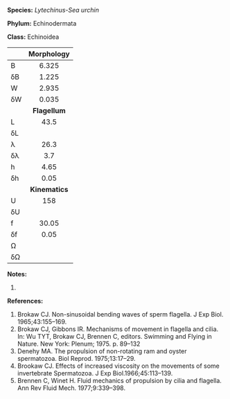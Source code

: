 **Species:** *Lytechinus-Sea urchin*

**Phylum:** Echinodermata

**Class:** Echinoidea

|    | **Morphology** |
|:-- | :------------: |
| B  | 6.325 |
| δB | 1.225 |
| W  | 2.935 |
| δW | 0.035 |
|    | **Flagellum** |
| L  | 43.5 |
| δL |  |
| λ  | 26.3 |
| δλ | 3.7 |
| h  | 4.65 |
| δh | 0.05 |
|    | **Kinematics** |
| U  | 158 |
| δU |  |
| f  | 30.05 |
| δf | 0.05 |
| Ω  |  |
| δΩ |  |

**Notes:**

1.

**References:**

1. Brokaw CJ.  Non-sinusoidal bending waves of sperm flagella.  J Exp Biol. 1965;43:155–169.
1. Brokaw CJ, Gibbons IR.  Mechanisms of movement in flagella and cilia.  In:  Wu TYT, Brokaw CJ, Brennen C, editors. Swimming and Flying in Nature. New York:  Plenum; 1975. p. 89–132
1. Denehy MA.  The propulsion of non-rotating ram and oyster spermatozoa.  Biol Reprod. 1975;13:17–29.
1. Brookaw CJ.  Effects of increased viscosity on the movements of some invertebrate Spermatozoa.  J Exp Biol.1966;45:113–139.
1. Brennen C, Winet H.  Fluid mechanics of propulsion by cilia and flagella.  Ann Rev Fluid Mech. 1977;9:339–398.
